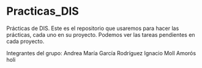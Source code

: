 # Practicas_DIS
Prácticas de DIS. Este es el repositorio que usaremos para hacer las prácticas, cada uno en su proyecto. Podemos ver las tareas pendientes en cada proyecto. 

Integrantes del grupo:
Andrea María García Rodríguez
Ignacio Moll Amorós
holi
